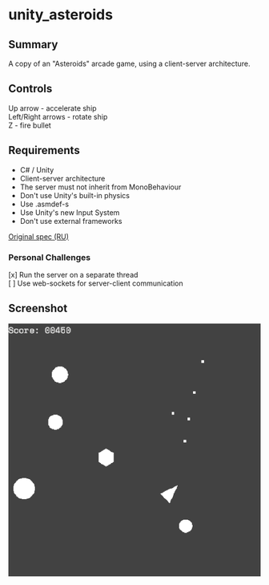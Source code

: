 # unity_asteroids
## Summary
A copy of an "Asteroids" arcade game, using a client-server architecture.

## Controls
Up arrow - accelerate ship<br>
Left/Right arrows - rotate ship<br>
Z - fire bullet

## Requirements
* C# / Unity
* Client-server architecture
* The server must not inherit from MonoBehaviour
* Don't use Unity's built-in physics
* Use .asmdef-s
* Use Unity's new Input System
* Don't use external frameworks

[Original spec (RU)](/Docs/ТЗ%20Клиентский%20программист.pdf)
### Personal Challenges
[x] Run the server on a separate thread<br>
[ ] Use web-sockets for server-client communication

## Screenshot
![Screenshot](/Docs/shot_1.png)